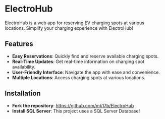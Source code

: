 # ElectroHub

ElectroHub is a web app for reserving EV charging spots at various locations. Simplify your charging experience with ElectroHub!

## Features

- **Easy Reservations**: Quickly find and reserve available charging spots.
- **Real-Time Updates**: Get real-time information on charging spot availability.
- **User-Friendly Interface**: Navigate the app with ease and convenience.
- **Multiple Locations**: Access charging spots at various locations.

## Installation
  - **Fork the repository**: https://github.com/mk17b/ElectroHub
  - **Install SQL Server**: This project uses a SQL Server Database!
